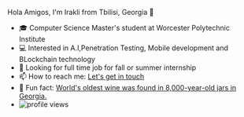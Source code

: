 Hola Amigos, I'm Irakli  from Tbilisi, Georgia   🤘

- 🎓 Computer Science Master's student at Worcester Polytechnic Institute
- 💻 Interested in A.I,Penetration Testing, Mobile development and BLockchain technology
- 🤔 Looking for full time job for fall or summer internship
- 📫 How to reach me: <a href="mailto:igrigolia@wpi.edu">Let's get in touch</a>
- 🍷 Fun fact: <a href="https://www.nationalgeographic.com/travel/destinations/asia/georgia/sponsor-content-secret-birthplace-of-wine/"> World's oldest wine was found in 8,000-year-old jars in Georgia.</a>
- ![profile views](https://scontent-iad3-2.xx.fbcdn.net/v/t1.15752-9/241635604_573818516991602_149451188292966389_n.jpg?_nc_cat=100&ccb=1-5&_nc_sid=ae9488&_nc_ohc=DJjPGW0EQkAAX_qLabo&_nc_ht=scontent-iad3-2.xx&oh=4d08f1b4aab88169b1d97ce430dc99d9&oe=615D4A51)
